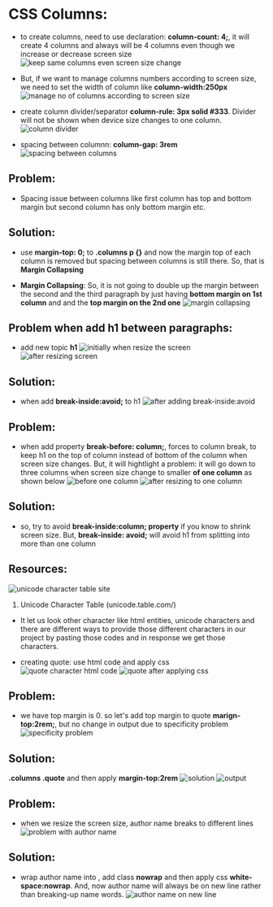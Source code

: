 # CSS Columns:
- to create columns, need to use declaration:
**column-count: 4;**, it will create 4 columns and always will be 4 columns even though we increase or decrease screen size
![keep same columns even screen size change](image.png)

- But, if we want to manage columns numbers according to screen size, we need to set the width of column like **column-width:250px**
![manage no of columns according to screen size](image-1.png)

- create column divider/separator **column-rule: 3px solid #333**. Divider will not be shown when device size changes to one column.
![column divider](image-2.png)

- spacing between columnn: **column-gap: 3rem**
![spacing between columns](image-3.png)

## Problem:
- Spacing issue between columns like first column has top and bottom margin but second column has only bottom margin etc.

## Solution: 
- use **margin-top: 0;** to **.columns p {}** and now the margin top of each column is removed but spacing between columns is still there. So, that is **Margin Collapsing**

- **Margin Collapsing**: So, it is not going to double up the margin between the second and the third paragraph by just having **bottom margin on 1st column** and and the **top margin on the 2nd one**
![margin collapsing](image-4.png)

## Problem when add h1 between paragraphs:
- add new topic **h1**
![initially](image-5.png)
when resize the screen
![after resizing screen](image-6.png)


## Solution:
- when add **break-inside:avoid;** to h1
![after adding break-inside:avoid](image-7.png)


## Problem:
- when add property **break-before: column;**, forces to column break, to keep h1 on the top of column instead of bottom of the column when screen size changes. But, it will hightlight a problem: it will go down to three columns when screen size change to smaller **of one column** as shown below
![before one column](image-9.png)
![after resizing to one column](image-8.png)

## Solution:
- so, try to avoid **break-inside:column; property** if you know to shrink screen size. But, **break-inside: avoid;** will avoid h1 from splitting into more than one column


## Resources:
![unicode character table site](image-10.png)

1. Unicode Character Table (unicode.table.com/)
- It let us look other character like html entities, unicode characters and there are different ways to provide those different characters in our project by pasting those codes and in response we get those characters.

- creating quote: use html code and apply css
![quote character html code](image-11.png)
![quote after applying css](image-12.png)

## Problem:
- we have top margin is 0. so let's add top margin to quote **marign-top:2rem;**, but no change in output due to specificity problem
![specificity problem](image-13.png)

## Solution:
**.columns .quote** and then apply **margin-top:2rem**
![solution](image-14.png)
![output](image-15.png)

## Problem:
- when we resize the screen size, author name breaks to different lines
![problem with author name](image-16.png)

## Solution:
- wrap author name into **<span>**, add class **nowrap** and then apply css **white-space:nowrap**. And, now author name will always be on new line rather than breaking-up name words.
![author name on new line](image-17.png)